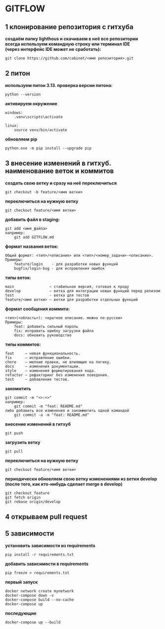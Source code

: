 # GITFLOW

## 1 клонирование репозитория с гитхуба
**создаём папку lighthous и скачиваем в неё все репозитории**  
**всегда используем командную строку или терминал IDE  
(через интерфейс IDE может не сработать):**

    git clone https://github.com/cabinet/<имя репозитория>.git

## 2 питон
**используем питон 3.13. проверка версии питона:**

    python --version

**активируем окружение**

    windows:
        .venv\scripts\activate

    linux:
        source venv/bin/activate

**обновляем pip**

    python.exe -m pip install --upgrade pip
    

## 3 внесение изменений в гитхуб. наименование веток и коммитов
**создать свою ветку и сразу на неё переключиться**

    git checkout -b feature/<имя ветки>

**переключиться на нужную ветку**

    git checkout feature/<имя ветки>

**добавить файл в staging:**

    git add <имя_файла>
    например: 
        git add GITFLOW.md
 
**формат названия веток:**

    Общий формат: <тип>/<описание> или <тип>/<номер_задачи>-<описание>.
    Примеры:
        feature/login    - для разработки новых функций
        bugfix/login-bug - для исправления ошибок

**типы веток:**

    main                — стабильная версия, готовая к проду
    develop             — ветка для интеграции новых функций перед релизом
    test                - ветка для тестов
    feature/<имя ветки> — ветки для разработки отдельных функций

**формат сообщения коммита:**

    <тип>(<область>): <краткое описание. можно по-русски>
    Примеры:
        feat: добавить сильный пароль
        fix: исправить ошибку загрузки файла
        docs: обновить руководство

**типы коммитов:**

    feat     — новая функциональность.
    fix      — исправление ошибки.
    chore    — мелкие правки, не влияющие на логику.
    docs     — изменения документации.
    style    — изменения форматирования кода.
    refactor — рефакторинг без изменения поведения.
    test     — добавление тестов.     

**закомитить**

    git commit -m "<>:<>"
    например: 
        git commit -m "feat: README.md"
    либо добавить все изменения и закоммитить одной командой
        git commit -a -m "feat: README.md"

**внесение изменений в гитхуб**

    git push

**загрузить ветку**

    git pull

**переключиться на нужную ветку**

    git checkout feature/<имя ветки>

**периодически обновляем свою ветку изменениями из ветки develop  
(после того, как кто-нибудь сделает merge в develop)**

    git checkout feature
    git fetch origin
    git rebase origin/develop


## 4 открываем pull request 



## 5 зависимости
**установить зависимости из requirements**

    pip install -r requirements.txt


**добавить зависимости в requirements**

    pip freeze > requirements.txt
    



**первый запуск**

    docker network create mynetwork
    docker-compose down -v
    docker-compose build --no-cache
    docker-compose up

**последующие**

    docker-compose up --build

